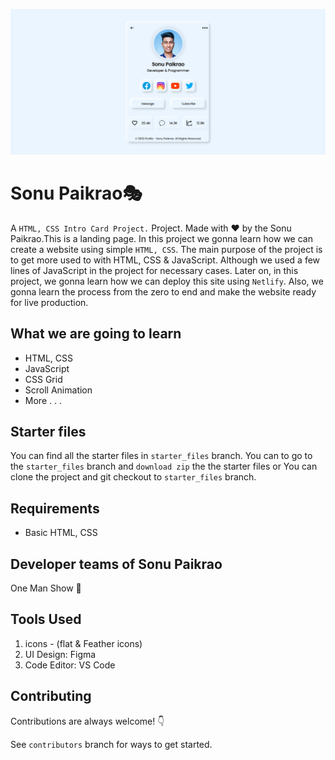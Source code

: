 ![](./banner%20background.png)

# Sonu Paikrao🎭

A `HTML, CSS Intro Card Project.` Project. Made with ♥ by the Sonu Paikrao.This is a landing page. In this project we gonna learn how we can create a website using simple `HTML, CSS`. The main purpose of the project is to get more used to with HTML, CSS & JavaScript. Although we used a few lines of JavaScript in the project for necessary cases. Later on, in this project, we gonna learn how we can deploy this site using `Netlify`. Also, we gonna learn the process from the zero to end and make the website ready for live production.

## What we are going to learn

- HTML, CSS
- JavaScript
- CSS Grid
- Scroll Animation
- More . . .

## Starter files

You can find all the starter files in `starter_files` branch. You can to go to the `starter_files` branch and `download zip` the the starter files or You can clone the project and git checkout to `starter_files` branch.

## Requirements

- Basic HTML, CSS

## Developer teams of Sonu Paikrao

One Man Show 🥰

## Tools Used

1. icons - (flat & Feather icons)
2. UI Design: Figma
3. Code Editor: VS Code

## Contributing

Contributions are always welcome! 👇

See `contributors` branch for ways to get started.
